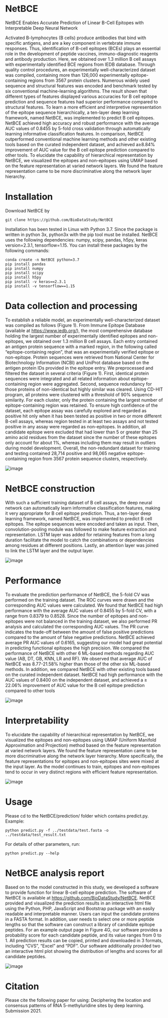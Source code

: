 # NetBCE
NetBCE Enables Accurate Prediction of Linear B-Cell Epitopes with Interpretable Deep Neural Network

Activated B-lymphocytes (B cells) produce antibodies that bind with specific antigens, and are a key component in vertebrate immune responses. Thus, identification of B-cell epitopes (BCEs) plays an essential role in the development of peptide vaccines, immuno-diagnostic reagents and antibody production. Here, we obtained over 1.3 million B cell assays with experimentally identified BCE regions from IEDB database. Through quality control procedures, an experimentally well-characterized dataset was compiled, containing more than 126,000 experimentally epitope-containing regions from 3567 protein clusters. Numerous widely used sequence and structural features was encoded and benchmark tested by six conventional machine-learning algorithms. The result shown that different types of features displayed various accuracies for B cell epitope prediction and sequence features had superior performance compared to structural features. To learn a more efficient and interpretive representation of the epitope sequence hierarchically, a ten-layer deep learning framework, named NetBCE, was implemented to predict B cell epitopes. NetBCE achieved high accuracy and robust performance with the average AUC values of 0.8455 by 5-fold cross validation through automatically learning informative classification features. In comparison, NetBCE outperformed conventional machine learning methods and other existing tools based on the curated independent dataset, and achieved a≥8.84% improvement of AUC value for the B cell epitope prediction compared to other tools. To elucidate the capability of hierarchical representation by NetBCE, we visualized the epitopes and non-epitopes using UMAP based on the feature representation at varied network layers. We found the feature representation came to be more discriminative along the network layer hierarchy.

# Installation
Download NetBCE by
```
git clone https://github.com/BioDataStudy/NetBCE
```
Installation has been tested in Linux with Python 3.7.
Since the package is written in python 3x, python3x with the pip tool must be installed.
NetBCE uses the following dependencies: numpy, scipy, pandas, h5py, keras version=2.3.1, tensorflow=1.15. You can install these packages by the following commands:
```
conda create -n NetBCE python=3.7
pip install pandas
pip install numpy
pip install scipy
pip install h5py
pip install -v keras==2.3.1
pip install -v tensorflow==1.15
```

# Data collection and processing
To establish a reliable model, an experimentally well-characterized dataset was compiled as follows (Figure 1). From Immune Epitope Database (available at https://www.iedb.org/), the most comprehensive database holding the largest number of experimentally identified epitopes and non-epitopes, we obtained over 1.3 million B cell assays. Each entry contained an antigen protein sequence with a marked region, in the following called “epitope-containing region”, that was an experimentally verified epitope or non-epitope. Protein sequences were retrieved from National Center for Biotechnology Information (NCBI) and UniProt database based on the antigen protein IDs provided in the epitope entry. We preprocessed and filtered the dataset in several criteria (Figure 1). First, identical protein sequences were integrated and all related information about epitope-containing region were aggregated. Second, sequence redundancy for those proteins of non-identical but highly similar was cleared. Using CD-HIT program, all proteins were clustered with a threshold of 90% sequence similarity. For each cluster, only the protein containing the largest number of epitope-containing region was retained. To ensure high confidence of the dataset, each epitope assay was carefully explored and regarded as positive hit only when it has been tested as positive in two or more different B-cell assays, whereas region tested in at least two assays and not tested positive in any assay were regarded as non-epitopes. In addition, all candidate epitope were excluded that had lower than 5 or greater than 25 amino acid residues from the dataset since the number of these epitopes only account for about 1%, whereas including them may result in outliers during model development. Overall, the non-redundant dataset for training and testing contained 28,714 positive and 98,065 negative epitope-containing region from 3567 protein sequence clusters, respectively.

![image](https://github.com/BioDataStudy/NetBCE/blob/main/data/github_1.jpg)

# NetBCE construction
With such a sufficient training dataset of B cell assays, the deep neural network can automatically learn informative classification features, making it very appropriate for B cell epitope prediction. Thus, a ten-layer deep learning framework, named NetBCE, was implemented to predict B cell epitopes. The epitope sequences were encoded and taken as input. Then, convolution-pooling module was followed to make feature extraction and representation. LSTM layer was added for retaining features from a long duration facilitate the model to catch the combinations or dependencies among residues at different positions. Lastly, an attention layer was joined to link the LSTM layer and the output layer. 

![image](https://github.com/BioDataStudy/NetBCE/blob/main/models/github_2.jpg)

# Performance
To evaluate the prediction performance of NetBCE, the 5-fold CV was performed on the training dataset. The ROC curves were drawn and the corresponding AUC values were calculated. We found that NetBCE had high performance with the average AUC values of 0.8455 by 5-fold CV, with a range from 0.8379 to 0.8528. Since the number of epitopes and non-epitopes were not balanced in the training dataset, we also performed PR analysis and calculated the corresponding AUC values. The PR curve indicates the trade-off between the amount of false positive predictions compared to the amount of false negative predictions. NetBCE achieved average PR AUC values of 0.6165, suggesting our model had great potential in predicting functional epitopes the high precision. We compared the performance of NetBCE with other 6 ML-based methods regarding AUC value (AB, DT, GB, KNN, LR and RF). We observed that average AUC of NetBCE was 8.77-21.58% higher than those of the other six ML-based methods. In addition, we compared NetBCE with other existing tools based on the curated independent dataset. NetBCE had high performance with the AUC values of 0.8400 on the independent dataset, and achieved a ≥ 22.06% improvement of AUC value for the B cell epitope prediction compared to other tools

![image](https://github.com/BioDataStudy/NetBCE/blob/main/models/github_3.jpg)

# Interpretability
To elucidate the capability of hierarchical representation by NetBCE, we visualized the epitopes and non-epitopes using UMAP (Uniform Manifold Approximation and Projection) method based on the feature representation at varied network layers. We found the feature representation came to be more discriminative along the network layer hierarchy. More specifically, the feature representations for epitopes and non-epitopes sites were mixed at the input layer. As the model continues to train, epitopes and non-epitopes tend to occur in very distinct regions with efficient feature representation. 

![image](https://github.com/BioDataStudy/NetBCE/blob/main/Interpretability/github_4.jpg)

# Usage
Please cd to the NetBCE/prediction/ folder which contains predict.py.
Example: 
```
python predict.py -f ../testdata/test.fasta -o ../testdata/test_result.txt
```
For details of other parameters, run:
```
python predict.py --help
```

# NetBCE analysis report
Based on to the model constructed in this study, we developed a software to provide function for linear B-cell epitope prediction. The software of NetBCE is available at https://github.com/BioDataStudy/NetBCE. NetBCE provided and visualized the prediction results in an interactive html file using the Python, PHP, JavaScript and Bootstrap package with an easily readable and interpretable manner. Users can input the candidate proteins in a FASTA format. In addition, user needs to select one or more peptide lengths so that the software can construct a library of candidate epitope peptides. For an example output page in Figure 4G, our software provides a probability score for each candidate peptide, and its value ranges from 0 to 1. All prediction results can be copied, printed and downloaded in 3 formats, including “CVS”, “Excel” and “PDF”. Our software additionally provided two an interactive html plot showing the distribution of lengths and scores for all candidate peptides. 

![image](https://github.com/BioDataStudy/NetBCE/blob/main/prediction/github_5.jpg)

# Citation
Please cite the following paper for using: Deciphering the location and consensus patterns of RNA 5-methyluridine sites by deep learning. Submission 2021.
